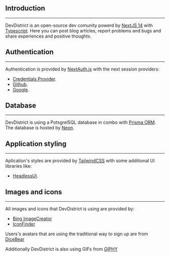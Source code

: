 ## Introduction

---

DevDistrict is an open-source dev comunity powerd by [NextJS 14](https://nextjs.org/) with [Typescript](https://www.typescriptlang.org/).
Here you can post blog articles, report problems and bugs and share experiences and positive thoughts.

## Authentication

---

Authentication is provided by [NextAuth.js](https://next-auth.js.org/) with the next session providers:

- [Credentials Provider](https://next-auth.js.org/providers/credentials).
- [Github](https://next-auth.js.org/providers/github).
- [Google](https://next-auth.js.org/providers/google).

## Database

---

DevDistrict is using a PotsgrelSQL database in combo with [Prisma ORM](https://www.prisma.io/).
The database is hosted by [Neon](https://neon.tech/).

## Application styling

---

Aplication's styles are provided by [TailwindCSS](https://tailwindcss.com/) with some additional UI libraries like:

- [HeadlessUI](https://headlessui.com/).

## Images and icons

---

All images and icons that DevDistrict is using are provided by:

- [Bing ImageCreator](https://www.bing.com/images/create?FORM=GENILP)
- [IconFinder](https://www.iconfinder.com/)

Users's avatars that are using the traditional way to sign up are from [DiceBear](https://www.dicebear.com/)

Additionally DevDistrict is also using GIFs from [GIPHY](https://giphy.com/)
